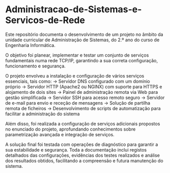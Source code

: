 # Administracao-de-Sistemas-e-Servicos-de-Rede

Este repositório documenta o desenvolvimento de um projeto no âmbito da unidade curricular de Administração de Sistemas, do 2.º ano do curso de Engenharia Informática. 

O objetivo foi planear, implementar e testar um conjunto de serviços fundamentais numa rede TCP/IP, garantindo a sua correta configuração, funcionamento e segurança.

O projeto envolveu a instalação e configuração de vários serviços essenciais, tais como:
-> Servidor DNS configurado com um domínio próprio
-> Servidor HTTP (Apache2 ou NGINX) com suporte para HTTPS e alojamento de dois sites
-> Painel de administração remota via Web para gestão simplificada
-> Servidor SSH para acesso remoto seguro
-> Servidor de e-mail para envio e receção de mensagens
-> Solução de partilha remota de ficheiros
-> Desenvolvimento de scripts de automatização para facilitar a administração do sistema

Além disso, foi realizada a configuração de serviços adicionais propostos no enunciado do projeto, aprofundando conhecimentos sobre parametrização avançada e integração de serviços.

A solução final foi testada com operações de diagnóstico para garantir a sua estabilidade e segurança. Toda a documentação inclui registos detalhados das configurações, evidências dos testes realizados e análise dos resultados obtidos, facilitando a compreensão e futura manutenção do sistema.
